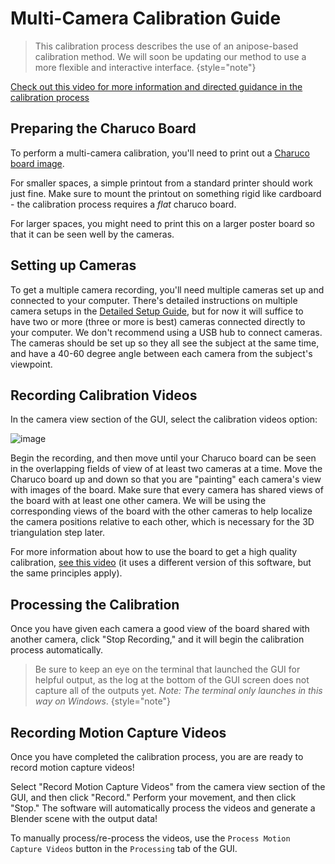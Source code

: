 # Multi-Camera Calibration Guide

> This calibration process describes the use of an anipose-based calibration method. We will soon be updating our method to use a more flexible and interactive interface.
{style="note"}

<procedure title="Video Guidance" collapsible="true">

[Check out this video for more information and directed guidance in the calibration process](https://youtu.be/GxKmyKdnTy0?t=1615)

</procedure>

## Preparing the Charuco Board
To perform a multi-camera calibration, you'll need to print out a [Charuco board image](https://github.com/freemocap/freemocap/blob/main/freemocap/assets/charuco/charuco_board_image.png). 

For smaller spaces, a simple printout from a standard printer should work just fine. Make sure to mount the printout on something rigid like cardboard - the calibration process requires a *flat* charuco board.

For larger spaces, you might need to print this on a larger poster board so that it can be seen well by the cameras.

## Setting up Cameras
To get a multiple camera recording, you'll need multiple cameras set up and connected to your computer. There's detailed instructions on multiple camera setups in the [Detailed Setup Guide](detailed_setup.md), but for now it will suffice to have two or more (three or more is best) cameras connected directly to your computer. We don't recommend using a USB hub to connect cameras. The cameras should be set up so they all see the subject at the same time, and have a 40-60 degree angle between each camera from the subject's viewpoint.

## Recording Calibration Videos
In the camera view section of the GUI, select the calibration videos option:

![image](freemocap_calibration_window_w_text_overlay.png)

Begin the recording, and then move until your Charuco board can be seen in the overlapping fields of view of at least two cameras at a time. Move the Charuco board up and down so that you are "painting" each camera's view with images of the board. Make sure that every camera has shared views of the board with at least one other camera. We will be using the corresponding views of the board with the other cameras to help localize the camera positions relative to each other, which is necessary for the 3D triangulation step later.

For more information about how to use the board to get a high quality calibration, [see this video](https://www.youtube.com/watch?v=GxKmyKdnTy0&t=1786s) (it uses a different version of this software, but the same principles apply).

## Processing the Calibration
Once you have given each camera a good view of the board shared with another camera, click "Stop Recording," and it will begin the calibration process automatically. 

> Be sure to keep an eye on the terminal that launched the GUI for helpful output, as the log at the bottom of the  GUI screen does not capture all of the outputs yet. 
> *Note: The terminal only launches in this way on Windows*.
{style="note"}

## Recording Motion Capture Videos

Once you have completed the calibration process, you are are ready to record motion capture videos!

Select "Record Motion Capture Videos" from the camera view section of the GUI, and then click "Record." Perform your movement, and then click "Stop." The software will automatically process the videos and generate a Blender scene with the output data!

To manually process/re-process the videos, use the `Process Motion Capture Videos` button in the `Processing` tab of the GUI.

